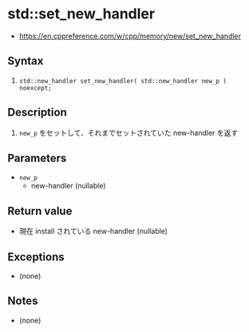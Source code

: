 # std::set_new_handler <new>
- <https://en.cppreference.com/w/cpp/memory/new/set_new_handler>


## Syntax
1. `std::new_handler set_new_handler( std::new_handler new_p ) noexcept;`


## Description
1. `new_p` をセットして、それまでセットされていた new-handler を返す


## Parameters
- `new_p`
  - new-handler (nullable)


## Return value
- 現在 install されている new-handler (nullable)


## Exceptions
- (none)


## Notes
- (none)
